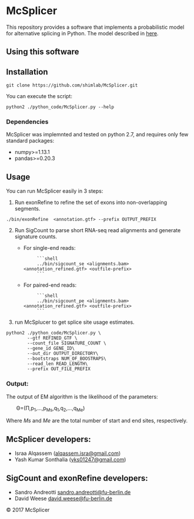 McSplicer
=========

This repository provides a software that implements 
a probabilistic model for alternative splicing in Python. 
The model described in [here](https://github.com/shimlab/Probsplicing).


Using this software
-------------------

## Installation<a name="installation"></a>

```shell
git clone https://github.com/shimlab/McSplicer.git
```

You can execute the script:

```shell
python2 ./python_code/McSplicer.py --help
```


### Dependencies<a name="dependencies"></a>

McSplicer was implemnted and tested on python 2.7, and requires only few standard packages:
- numpy>=1.13.1
- pandas>=0.20.3

## Usage <a name="usage"></a>

You can run McSplicer easily in 3 steps:

1. Run exonRefine to refine the set of exons into non-overlapping segments.

```shell
./bin/exonRefine  <annotation.gtf> --prefix OUTPUT_PREFIX
```

2. Run SigCount to parse short RNA-seq read alignments and generate signature counts.

    * For single-end reads:

               ```shell
               ../bin/sigcount_se <alignments.bam> <annotation_refined.gtf> <outfile-prefix>
               ```
  
    * For paired-end reads:

               ```shell
               ../bin/sigcount_pe <alignments.bam> <annotation_refined.gtf> <outfile-prefix>
               ```

3. run McSplucer to get splice site usage estimates.

```shell
python2 ./python_code/McSplicer.py \
		--gtf REFINED_GTF \
		--count_file SIGNATURE_COUNT \
		--gene_id GENE_ID\
		--out_dir OUTPUT_DIRECTORY\
		--bootstraps NUM_OF_BOOSTRAPS\
		--read_len READ_LENGTH\
		--prefix OUT_FILE_PREFIX

  ```

### Output: ###

The output of EM algorithm is the likelihood of the parameters:


&nbsp;&nbsp;&nbsp;&nbsp;&nbsp;&nbsp;&nbsp;&Theta;=(&Pi;,p<sub>1</sub>,...,p<sub>Ms</sub>,q<sub>1</sub>,q<sub>2</sub>,...,q<sub>Me</sub>)
 
Where <i>Ms</i> and <i>Me</i> are the total number of start and end sites, respectively.


McSplicer developers:
----------------------------
* Israa Alqassem (alqassem.isra@gmail.com)
* Yash Kumar Sonthalia (yks01247@gmail.com)

SigCount and exonRefine developers:
----------------------------
* Sandro Andreotti <sandro.andreotti@fu-berlin.de>
* David Weese <david.weese@fu-berlin.de>




&copy; 2017 McSplicer





